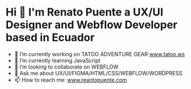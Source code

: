 <H1> Hi 👋 I'm Renato Puente a UX/UI Designer and Webflow Developer based in Ecuador</H1>


- 🔭 I’m currently working on TATOO ADVENTURE GEAR www.tatoo.ws
- 🌱 I’m currently learning JavaScript
- 👥 I’m looking to collaborate on WEBFLOW
- 💬 Ask me about UX/UI/FIGMA/HTML/CSS/WEBFLOW/WORDPRESS
- 📫 How to reach me: www.reantopuente.com

